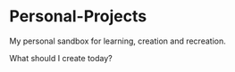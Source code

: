 # Personal-Projects
My personal sandbox for learning, creation and recreation.

What should I create today?

